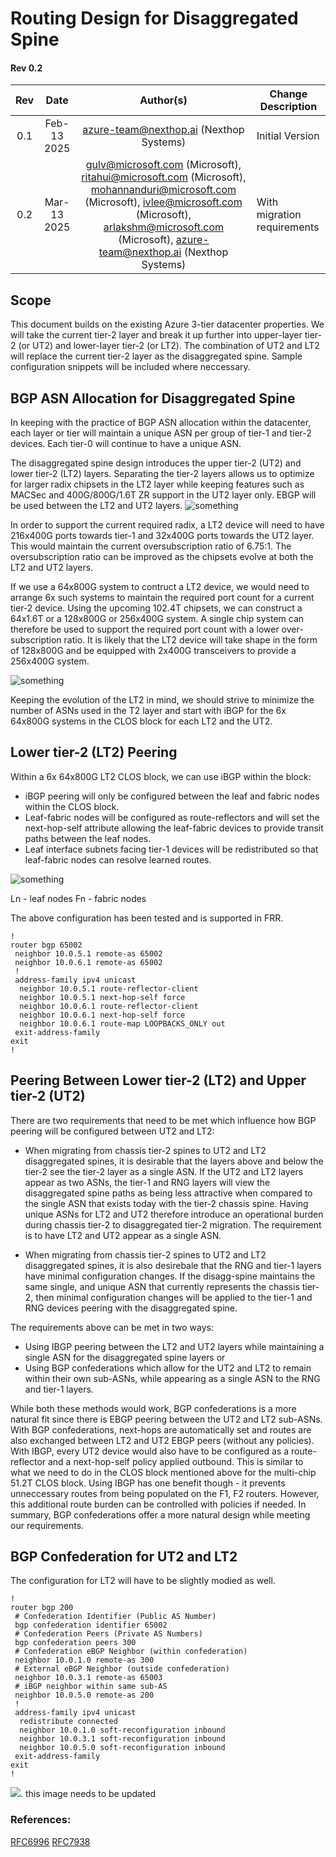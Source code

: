 # Routing Design for Disaggregated Spine

#### Rev 0.2




| Rev |     Date    |       Author(s)       | Change Description |
|:---:|:-----------:|:------------------:|--------------------|
| 0.1 | Feb-13 2025 | [azure-team@nexthop.ai](mailto:azure-team@nexthop.ai) (Nexthop Systems) | Initial Version |
| 0.2 | Mar-13 2025 | gulv@microsoft.com (Microsoft), ritahui@microsoft.com (Microsoft), mohannanduri@microsoft.com (Microsoft), ivlee@microsoft.com (Microsoft), arlakshm@microsoft.com (Microsoft), [azure-team@nexthop.ai](mailto:azure-team@nexthop.ai) (Nexthop Systems) | With migration requirements |here as well [azure-team@nexthop.ai](mailto:azure-team@nexthop.ai) (Nexthop Systems) | With migration requirements |


## Scope

This document builds on the existing Azure 3-tier datacenter properties.  We will take the current tier-2 layer and break it up further into upper-layer tier-2 (or UT2) and lower-layer tier-2 (or LT2).  The combination of UT2 and LT2 will replace the current tier-2 layer as the disaggregated spine.  Sample configuration snippets will be included where neccessary.


## BGP ASN Allocation for Disaggregated Spine

In keeping with the practice of BGP ASN allocation within the datacenter, each layer or tier will maintain a unique ASN per group of tier-1 and tier-2 devices.  Each tier-0 will continue to have a unique ASN.

The disaggregated spine design introduces the upper tier-2 (UT2) and lower tier-2 (LT2) layers. Separating the tier-2 layers allows us to optimize for larger radix chipsets in the LT2 layer while keeping features such as MACSec and 400G/800G/1.6T ZR support in the UT2 layer only.  EBGP will be used between the LT2 and UT2 layers.
![something](images/tiers.png)

In order to support the current required radix, a LT2 device will need to have 216x400G ports towards tier-1 and 32x400G ports towards the UT2 layer.   This would maintain the current oversubscription ratio of 6.75:1.  The oversubscription ratio can be improved as the chipsets evolve at both the LT2 and UT2 layers.  

If we use a 64x800G system to contruct a LT2 device, we would need to arrange 6x such systems to maintain the required port count for a current tier-2 device. Using the upcoming 102.4T chipsets, we can construct a 64x1.6T or a 128x800G or 256x400G system. A single chip system can therefore be used to support the required port count with a lower over-subscription ratio.  It is likely that the LT2 device will take shape in the form of 128x800G and be equipped with 2x400G transceivers to provide a 256x400G system.


![something](images/th5-th6.png)



Keeping the evolution of the LT2 in mind, we should strive to minimize the number of ASNs used in the T2 layer and start with iBGP for the 6x 64x800G systems in the CLOS block for each LT2 and the UT2.  


## Lower tier-2 (LT2) Peering

Within a 6x 64x800G LT2 CLOS block, we can use iBGP within the block:

- iBGP peering will only be configured between the leaf and fabric nodes within the CLOS block.
- Leaf-fabric nodes will be configured as route-reflectors and will set the next-hop-self attribute allowing the leaf-fabric devices to provide transit paths between the leaf nodes.
- Leaf interface subnets facing tier-1 devices will be redistributed so that leaf-fabric nodes can resolve learned routes. 

![something](images/lt2-clos-rr.png)

Ln - leaf nodes  Fn - fabric nodes

The above configuration has been tested and is supported in FRR.


```
!
router bgp 65002
 neighbor 10.0.5.1 remote-as 65002
 neighbor 10.0.6.1 remote-as 65002
 !
 address-family ipv4 unicast
  neighbor 10.0.5.1 route-reflector-client
  neighbor 10.0.5.1 next-hop-self force
  neighbor 10.0.6.1 route-reflector-client
  neighbor 10.0.6.1 next-hop-self force
  neighbor 10.0.6.1 route-map LOOPBACKS_ONLY out
 exit-address-family
exit
!

```


## Peering Between Lower tier-2 (LT2) and Upper tier-2 (UT2)

There are two requirements that need to be met which influence how BGP peering will be configured between UT2 and LT2:

- When migrating from chassis tier-2 spines to UT2 and LT2 disaggregated spines, it is desirable that the layers above and below the tier-2 see the tier-2 layer as a single ASN.  If the UT2 and LT2 layers appear as two ASNs, the tier-1 and RNG layers will view the disaggregated spine paths as being less attractive when compared to the single ASN that exists today with the tier-2 chassis spine.  Having unique ASNs for LT2 and UT2 therefore introduce an operational burden during chassis tier-2 to disaggregated tier-2 migration.  The requirement is to have LT2 and UT2 appear as a single ASN.

- When migrating from chassis tier-2 spines to UT2 and LT2 disaggregated spines, it is also desirebale that the RNG and tier-1 layers have minimal configuration changes.  If the disagg-spine maintains the same single, and unique ASN that currently represents the chassis tier-2, then minimal configuration changes will be applied to the tier-1 and RNG devices peering with the disaggregated spine.

The requirements above can be met in two ways:

- Using IBGP peering between the LT2 and UT2 layers while maintaining a single ASN for the disaggregated spine layers or
- Using BGP confederations which allow for the UT2 and LT2 to remain within their own sub-ASNs, while appearing as a single ASN to the RNG and tier-1 layers.

While both these methods would work, BGP confederations is a more natural fit since there is EBGP peering between the UT2 and LT2 sub-ASNs.  With BGP confederations, next-hops are automatically set and routes are also exchanged between LT2 and UT2 EBGP peers (without any policies).  With IBGP, every UT2 device would also have to be configured as a route-reflector and a next-hop-self policy applied outbound.  This is similar to what we need to do in the CLOS block mentioned above for the multi-chip 51.2T CLOS block.  Using IBGP has one benefit though - it prevents unneccessary routes from being populated on the F1, F2 routers.  However, this additional route burden can be controlled with policies if needed.  In summary, BGP confederations offer a more natural design while meeting our requirements.


## BGP Confederation for UT2 and LT2





The configuration for LT2 will have to be slightly modied as well.


```
!
router bgp 200
 # Confederation Identifier (Public AS Number)
 bgp confederation identifier 65002
 # Confederation Peers (Private AS Numbers)
 bgp confederation peers 300
 # Confederation eBGP Neighbor (within confederation)
 neighbor 10.0.1.0 remote-as 300
 # External eBGP Neighbor (outside confederation)
 neighbor 10.0.3.1 remote-as 65003
 # iBGP neighbor within same sub-AS
 neighbor 10.0.5.0 remote-as 200
 !
 address-family ipv4 unicast
  redistribute connected
  neighbor 10.0.1.0 soft-reconfiguration inbound
  neighbor 10.0.3.1 soft-reconfiguration inbound
  neighbor 10.0.5.0 soft-reconfiguration inbound
 exit-address-family
exit
!

```


![](images/confed.png). this image needs to be updated



### References:
[RFC6996](https://datatracker.ietf.org/doc/html/rfc6996)
[RFC7938](https://datatracker.ietf.org/doc/html/rfc7938)